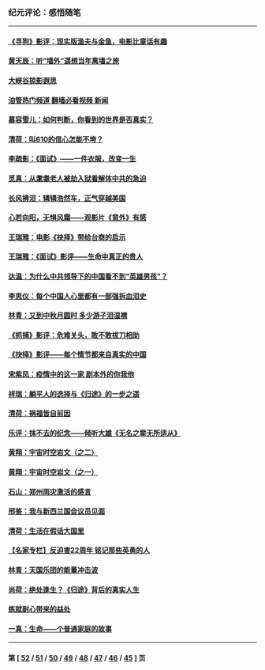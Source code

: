 ### 纪元评论：感悟随笔
---
#### [《寻狗》影评：现实版渔夫与金鱼，电影比童话有趣](../../pages/nsc1035/n13389805.md?11270330) 
#### [黄天辰：听“墙外”遥想当年离墙之旅](../../pages/nsc1035/n13377229.md?11270330) 
#### [大峡谷掠影遐思](../../pages/nsc1035/n13354743.md?11270330) 
#### [油管热门频道 翻墙必看视频 新闻](ok?11270330)
#### [慕容雪儿：如何判断，你看到的世界是否真实？](../../pages/nsc1035/n13332569.md?11270330) 
#### [清荷：叫610的信心怎能不垮？](../../pages/nsc1035/n13304848.md?11270330) 
#### [李疏影：《面试》——一件衣服，改变一生](../../pages/nsc1035/n13292494.md?11270330) 
#### [觅真：从耄耋老人被劫入狱看解体中共的急迫](../../pages/nsc1035/n13284545.md?11270330) 
#### [长风拂泪：辚辚浩然车，正气穿越美国](../../pages/nsc1035/n13284280.md?11270330) 
#### [心若向阳，无惧风霜——观影片《意外》有感](../../pages/nsc1035/n13275318.md?11270330) 
#### [王瑞雅：电影《抉择》带给台商的启示](../../pages/nsc1035/n13274064.md?11270330) 
#### [王瑞雅：《面试》影评——生命中真正的贵人](../../pages/nsc1035/n13260528.md?11270330) 
#### [达温：为什么中共领导下的中国看不到“英雄男孩”？](../../pages/nsc1035/n13257099.md?11270330) 
#### [李思仪：每个中国人心里都有一部强拆血泪史](../../pages/nsc1035/n13249632.md?11270330) 
#### [林青：又到中秋月圆时 多少游子泪湿襟](../../pages/nsc1035/n13245916.md?11270330) 
#### [《抓捕》影评：危难关头，敢不敢拔刀相助](../../pages/nsc1035/n13244251.md?11270330) 
#### [《抉择》影评——每个情节都来自真实的中国](../../pages/nsc1035/n13242564.md?11270330) 
#### [宋紫凤：疫情中的这一家 剧本外的你我他](../../pages/nsc1035/n13242358.md?11270330) 
#### [祥瑞：躺平人的选择与《归途》的一步之遥](../../pages/nsc1035/n13213201.md?11270330) 
#### [清荷：祸福皆自前因](../../pages/nsc1035/n13213177.md?11270330) 
#### [乐评：抹不去的纪念——倾听大雄《无名之辈无所适从》](../../pages/nsc1035/n13163359.md?11270330) 
#### [黄翔：宇宙时空岩文（之二）](../../pages/nsc1035/n13141116.md?11270330) 
#### [黄翔：宇宙时空岩文（之一）](../../pages/nsc1035/n13140355.md?11270330) 
#### [石山：郑州雨灾激活的感言](../../pages/nsc1035/n13135372.md?11270330) 
#### [邢鉴：我与新西兰国会议员见面](../../pages/nsc1035/n13111626.md?11270330) 
#### [清荷：生活在假话大国里](../../pages/nsc1035/n13103916.md?11270330) 
#### [【名家专栏】反迫害22周年 铭记那些英勇的人](../../pages/nsc1035/n13102771.md?11270330) 
#### [林青：天国乐团的能量冲击波](../../pages/nsc1035/n13099634.md?11270330) 
#### [尚荷：绝处逢生？《归途》背后的真实人生](../../pages/nsc1035/n13099470.md?11270330) 
#### [练就耐心带来的益处](../../pages/nsc1035/n13081876.md?11270330) 
#### [一真：生命——个普通家庭的故事](../../pages/nsc1035/n13075782.md?11270330) 

---
#### 第 [ [52](./52.md?11270330) / [51](./51.md?11270330) / [50](./50.md?11270330) / [49](./49.md?11270330) / [48](./48.md?11270330) / [47](./47.md?11270330) / [46](./46.md?11270330) / [45](./45.md?11270330) ] 页
